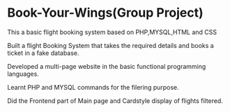 # Book-Your-Wings(Group Project)
This a basic flight booking system based on PHP,MYSQL,HTML and CSS 

Built a flight Booking System that takes the required details and books a ticket in a fake database.

Developed a multi-page website in the basic functional programming languages.

Learnt PHP and MYSQL commands for the filering purpose.

Did the Frontend part of Main page and Cardstyle display of flights filtered.
